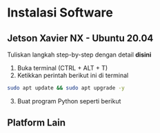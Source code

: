 # Instalasi Software

## Jetson Xavier NX - Ubuntu 20.04
Tuliskan langkah step-by-step dengan detail **disini**

1. Buka terminal (CTRL + ALT + T)
2. Ketikkan perintah berikut ini di terminal

```bash
sudo apt update && sudo apt upgrade -y
```

3. Buat program Python seperti berikut

## Platform Lain